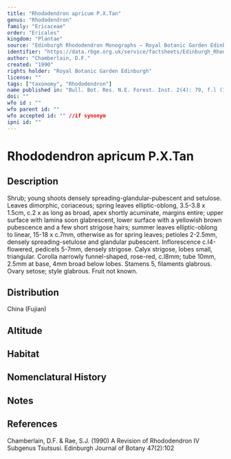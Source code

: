 ```yaml
---
title: "Rhododendron apricum P.X.Tan"
genus: "Rhododendron"
family: "Ericaceae"
order: "Ericales"
kingdom: "Plantae"
source: "Edinburgh Rhododendron Monographs – Royal Botanic Garden Edinburgh"
identifier: "https://data.rbge.org.uk/service/factsheets/Edinburgh_Rhododendron_Monographs.xhtml"
author: "Chamberlain, D.F."
created: "1990"
rights holder: "Royal Botanic Garden Edinburgh"
license: ""
tags: ["taxonomy", "Rhododendron"]
name published in: "Bull. Bot. Res. N.E. Forest. Inst. 2(4): 79, f.l (1982)"
doi: ""
wfo id : ""
wfo parent id: ""
wfo accepted id: "" //if synonym                      
ipni id: ""
---
```


                       

# Rhododendron apricum P.X.Tan

## Description
Shrub; young shoots densely spreading-glandular-pubescent and setulose. Leaves dimorphic, coriaceous; spring leaves elliptic-oblong, 3.5-3.8 x 1.5cm, c.2 x as long as broad, apex shortly acuminate, margins entire; upper surface with lamina soon glabrescent, lower surface with a yellowish brown pubescence and a few short strigose hairs; summer leaves elliptic-oblong to linear, 15-18 x c.7mm, otherwise as for spring leaves; petioles 2-2.5mm, densely spreading-setulose and glandular pubescent. Inflorescence c.I4-flowered, pedicels 5-7mm, densely strigose. Calyx strigose, lobes small, triangular. Corolla narrowly funnel-shaped, rose-red, c.l8mm; tube 10mm, 2.5mm at base, 4mm broad below lobes. Stamens 5, filaments glabrous. Ovary setose; style glabrous. Fruit not known.

## Distribution
China (Fujian)

## Altitude


## Habitat


## Nomenclatural History

                       
## Notes


## References

Chamberlain, D.F. & Rae, S.J. (1990) A Revision of Rhododendron IV Subgenus Tsutsusi. Edinburgh Journal of Botany 47(2):102
